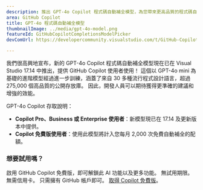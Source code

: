 ```yaml
---
description: 推出 GPT-4o Copilot 程式碼自動補全模型，為您帶來更高品質的程式碼自動補全建議。
area: GitHub Copilot
title: GPT-4o 程式碼自動補全模型
thumbnailImage: ../media/gpt-4o-model.png
featureId: GitHubCopilotCompletionsModelPicker
devComUrl: https://developercommunity.visualstudio.com/t/GitHub-Copilot-Lags-Behind-GPT-4o-in-Dev/10725256

---
```



我們很高興地宣布，新的 GPT-4o Copilot 程式碼自動補全模型現在已在 Visual Studio 17.14 中推出，提供 GitHub Copilot 使用者使用！ 這個以 GPT-4o mini 為基礎的進階模型經過進一步訓練，涵蓋了來自 30 多種流行程式設計語言，超過 275,000 個高品質的公開存放庫。 因此，開發人員可以期待獲得更準確的建議和增強的效能。

GPT-4o Copilot 存取說明：

- **Copilot Pro、Business 或 Enterprise 使用者**：新模型現已在 17.14 及更新版本中提供。
- **Copilot 免費版使用者**：使用此模型將計入您每月 2,000 次免費自動補全的配額。

### 想要試用嗎？
啟用 GitHub Copilot 免費版，即可解鎖此 AI 功能以及更多功能。
 無試用期限。 無需信用卡。 只需擁有 GitHub 帳戶即可。 [取得 Copilot 免費版](https://github.com/settings/copilot)。
